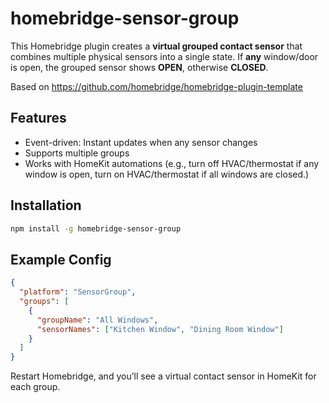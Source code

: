 # homebridge-sensor-group

This Homebridge plugin creates a **virtual grouped contact sensor** that combines multiple physical sensors into a single state. If **any** window/door is open, the grouped sensor shows **OPEN**, otherwise **CLOSED**.

Based on https://github.com/homebridge/homebridge-plugin-template

## Features
- Event-driven: Instant updates when any sensor changes
- Supports multiple groups
- Works with HomeKit automations (e.g., turn off HVAC/thermostat if any window is open, turn on HVAC/thermostat if all windows are closed.)

## Installation
```bash
npm install -g homebridge-sensor-group
```

## Example Config
```json
{
  "platform": "SensorGroup",
  "groups": [
    {
      "groupName": "All Windows",
      "sensorNames": ["Kitchen Window", "Dining Room Window"]
    }
  ]
}
```

Restart Homebridge, and you’ll see a virtual contact sensor in HomeKit for each group.
